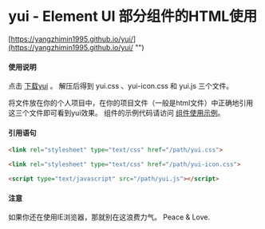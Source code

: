 # yui - Element UI 部分组件的HTML使用

[https://yangzhimin1995.github.io/yui/](https://yangzhimin1995.github.io/yui/ "")

#### 使用说明

点击 [下载yui](https://yangzhimin1995.github.io/yui/yui/yui.rar "yui.rar") 。
解压后得到 yui.css 、yui-icon.css 和 yui.js 三个文件。

将文件放在你的个人项目中，在你的项目文件（一般是html文件）中正确地引用这三个文件即可看到yui效果。 
组件的示例代码请访问 [组件使用示例](https://yangzhimin1995.github.io/yui/ "yui组件")。


#### 引用语句

```html
<link rel="stylesheet" type="text/css" href="/path/yui.css">

<link rel="stylesheet" type="text/css" href="/path/yui-icon.css">
```

```html
<script type="text/javascript" src="/path/yui.js"></script>
```


#### 注意

如果你还在使用IE浏览器，那就别在这浪费力气。
Peace & Love.

